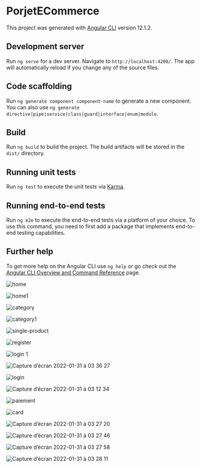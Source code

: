# PorjetECommerce

This project was generated with [Angular CLI](https://github.com/angular/angular-cli) version 12.1.2.

## Development server

Run `ng serve` for a dev server. Navigate to `http://localhost:4200/`. The app will automatically reload if you change any of the source files.

## Code scaffolding

Run `ng generate component component-name` to generate a new component. You can also use `ng generate directive|pipe|service|class|guard|interface|enum|module`.

## Build

Run `ng build` to build the project. The build artifacts will be stored in the `dist/` directory.

## Running unit tests

Run `ng test` to execute the unit tests via [Karma](https://karma-runner.github.io).

## Running end-to-end tests

Run `ng e2e` to execute the end-to-end tests via a platform of your choice. To use this command, you need to first add a package that implements end-to-end testing capabilities.

## Further help

To get more help on the Angular CLI use `ng help` or go check out the [Angular CLI Overview and Command Reference](https://angular.io/cli) page.

![home](https://user-images.githubusercontent.com/68701658/151729013-3ad4ae98-1b36-406e-8fbb-413b0f26173e.png)


![home1](https://user-images.githubusercontent.com/68701658/151729019-5542814b-41d6-4c4b-9030-f36b8334386f.png)


![category](https://user-images.githubusercontent.com/68701658/151730285-56dd80b1-2474-4883-96ce-0868fffc1ce1.png)


![category1](https://user-images.githubusercontent.com/68701658/151730289-15f09978-8606-43e4-96ec-4202814a6261.png)


![single-product](https://user-images.githubusercontent.com/68701658/151730301-079884d0-11f0-4623-a0b6-c1b6e091c333.png)


![register](https://user-images.githubusercontent.com/68701658/151730308-f9314044-ea55-4cf1-9f21-b4fd1c7f44ef.png)


![login 1](https://user-images.githubusercontent.com/68701658/151730322-88484070-57b3-4d49-9dac-0cb2bff91c2a.png)


![Capture d’écran 2022-01-31 à 03 36 27](https://user-images.githubusercontent.com/68701658/151731743-3fa17d64-310e-43ae-8260-ce985daceb6d.png)


![login](https://user-images.githubusercontent.com/68701658/151730347-ddfa7051-c174-45f7-bfa8-0f7fac865570.png)


![Capture d’écran 2022-01-31 à 03 12 34](https://user-images.githubusercontent.com/68701658/151730470-255f70da-66ca-43b7-96f3-3da9bc87ab59.png)


![paiement](https://user-images.githubusercontent.com/68701658/151730409-6b73ab27-94be-439b-b4ea-277b369fa1b3.png)


![card](https://user-images.githubusercontent.com/68701658/151730384-17ee20a3-ccd0-427d-b966-94393e3fd6cb.png)


![Capture d’écran 2022-01-31 à 03 27 20](https://user-images.githubusercontent.com/68701658/151731101-5327ebfc-80a1-4a56-9fb6-51d05ee5399e.png)


![Capture d’écran 2022-01-31 à 03 27 46](https://user-images.githubusercontent.com/68701658/151731129-757fa8fe-c6c6-47cc-9c67-0c18ec71ef58.png)


![Capture d’écran 2022-01-31 à 03 27 58](https://user-images.githubusercontent.com/68701658/151731156-08be52d9-3056-4cfa-b61e-0690ad3ce153.png)


![Capture d’écran 2022-01-31 à 03 28 11](https://user-images.githubusercontent.com/68701658/151731199-fc449e8b-f1b8-453c-80ce-37315d913194.png)


